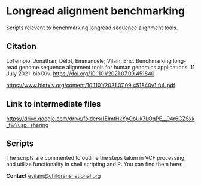 # Longread alignment benchmarking

Scripts relevent to benchmarking longread sequence alignment tools.

## Citation

LoTempio, Jonathan; Délot, Emmanuèle; Vilain, Eric. Benchmarking long-read genome sequence alignment tools for human genomics applications. 11 July 2021. biorXiv. https://doi.org/10.1101/2021.07.09.451840

https://www.biorxiv.org/content/10.1101/2021.07.09.451840v1.full.pdf

## Link to intermediate files
https://drive.google.com/drive/folders/1EImtHkYpOoUk7LOqPE__94r6CZSxk_fw?usp=sharing

## Scripts
The scripts are commented to outline the steps taken in VCF processing and utilize functionality in shell scripting and R. You can find them here:

**Contact**
evilain@childrensnational.org
